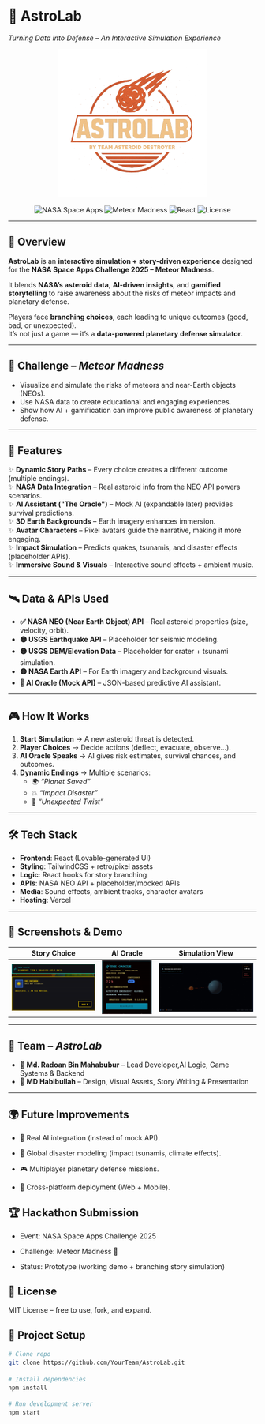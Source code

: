 # 🌌 AstroLab  
*Turning Data into Defense – An Interactive Simulation Experience*  

<p align="center">
  <img src="logo.png" alt="AstroLab Logo" width="300"/>
</p>  

<p align="center">
  <img src="https://img.shields.io/badge/NASA%20Space%20Apps-2025-blue?logo=nasa" alt="NASA Space Apps"/>
  <img src="https://img.shields.io/badge/Challenge-Meteor%20Madness-orange?logo=meteor" alt="Meteor Madness"/>
  <img src="https://img.shields.io/badge/Frontend-React%20⚛️-blue" alt="React"/>
  <img src="https://img.shields.io/badge/License-MIT-green" alt="License"/>
</p>

---

## 🚀 Overview  
**AstroLab** is an **interactive simulation + story-driven experience** designed for the **NASA Space Apps Challenge 2025 – Meteor Madness**.  

It blends **NASA’s asteroid data**, **AI-driven insights**, and **gamified storytelling** to raise awareness about the risks of meteor impacts and planetary defense.  

Players face **branching choices**, each leading to unique outcomes (good, bad, or unexpected).  
It’s not just a game — it’s a **data-powered planetary defense simulator**.  

---

## 🎯 Challenge – *Meteor Madness*  
- Visualize and simulate the risks of meteors and near-Earth objects (NEOs).  
- Use NASA data to create educational and engaging experiences.  
- Show how AI + gamification can improve public awareness of planetary defense.  

---

## 🧩 Features  
✨ **Dynamic Story Paths** – Every choice creates a different outcome (multiple endings).  
✨ **NASA Data Integration** – Real asteroid info from the NEO API powers scenarios.  
✨ **AI Assistant ("The Oracle")** – Mock AI (expandable later) provides survival predictions.  
✨ **3D Earth Backgrounds** – Earth imagery enhances immersion.  
✨ **Avatar Characters** – Pixel avatars guide the narrative, making it more engaging.  
✨ **Impact Simulation** – Predicts quakes, tsunamis, and disaster effects (placeholder APIs).  
✨ **Immersive Sound & Visuals** – Interactive sound effects + ambient music.  

---

## 🛰️ Data & APIs Used  
- **✅ NASA NEO (Near Earth Object) API** – Real asteroid properties (size, velocity, orbit).  
- **🟡 USGS Earthquake API** – Placeholder for seismic modeling.  
- **🟡 USGS DEM/Elevation Data** – Placeholder for crater + tsunami simulation.  
- **🟡 NASA Earth API** – For Earth imagery and background visuals.  
- **🧠 AI Oracle (Mock API)** – JSON-based predictive AI assistant.  

---

## 🎮 How It Works  
1. **Start Simulation** → A new asteroid threat is detected.  
2. **Player Choices** → Decide actions (deflect, evacuate, observe…).  
3. **AI Oracle Speaks** → AI gives risk estimates, survival chances, and outcomes.  
4. **Dynamic Endings** → Multiple scenarios:  
   - 🌍 *“Planet Saved”*  
   - 💥 *“Impact Disaster”*  
   - 🤯 *“Unexpected Twist”*  

---

## 🛠️ Tech Stack  
- **Frontend**: React (Lovable-generated UI)  
- **Styling**: TailwindCSS + retro/pixel assets  
- **Logic**: React hooks for story branching  
- **APIs**: NASA NEO API + placeholder/mocked APIs  
- **Media**: Sound effects, ambient tracks, character avatars  
- **Hosting**: Vercel 
---

## 📸 Screenshots & Demo  
| Story Choice | AI Oracle | Simulation View |  
|--------------|-----------|-----------------|  
| ![Story](Story.png) | ![AI](AI.png) | ![Sim](simulation.png) |  


---

## 👥 Team – *AstroLab*  
- 🌌 **Md. Radoan Bin Mahabubur** – Lead Developer,AI Logic, Game Systems & Backend
- 🎨 **MD Habibullah** – Design, Visual Assets, Story Writing & Presentation  

---
## 🌍 Future Improvements
- 🔮 Real AI integration (instead of mock API).

- 🌊 Global disaster modeling (impact tsunamis, climate effects).

- 🎮 Multiplayer planetary defense missions.

- 📱 Cross-platform deployment (Web + Mobile).

## 🏆 Hackathon Submission
- Event: NASA Space Apps Challenge 2025

- Challenge: Meteor Madness 🌠

- Status: Prototype (working demo + branching story simulation)

## 📜 License
MIT License – free to use, fork, and expand.

## 📂 Project Setup  
```bash
# Clone repo
git clone https://github.com/YourTeam/AstroLab.git

# Install dependencies
npm install

# Run development server
npm start


